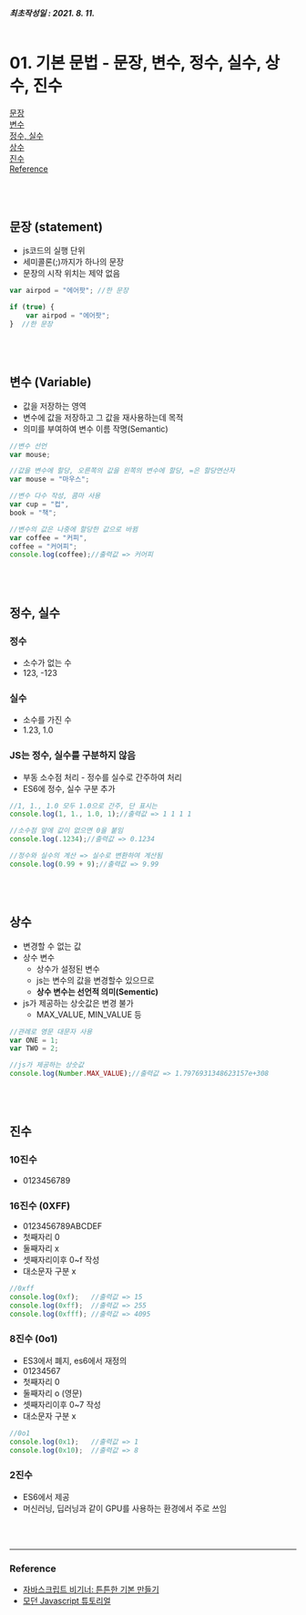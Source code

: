 ##### 최초작성일 : 2021. 8. 11.<br><br>
# 01. 기본 문법 - 문장, 변수, 정수, 실수, 상수, 진수
[문장](#문장)  
[변수](#변수)  
[정수, 실수](#정수-실수)  
[상수](#상수)  
[진수](#진수)  
[Reference](#reference)

<br><br>

## **문장 (statement)**
- js코드의 실행 단위
- 세미콜론(;)까지가 하나의 문장
- 문장의 시작 위치는 제약 없음

```js
var airpod = "에어팟";	//한 문장

if (true) {
	var airpod = "에어팟";
}  //한 문장
```

<br><br>

## **변수 (Variable)**
- 값을 저장하는 영역
- 변수에 값을 저장하고 그 값을 재사용하는데 목적
- 의미를 부여하여 변수 이름 작명(Semantic)

```js
//변수 선언
var mouse;

//값을 변수에 할당, 오른쪽의 값을 왼쪽의 변수에 할당, =은 할당연산자
var mouse = "마우스";

//변수 다수 작성, 콤마 사용
var cup = "컵",
book = "책";

//변수의 값은 나중에 할당한 값으로 바뀜
var coffee = "커피",
coffee = "커어피";
console.log(coffee);//출력값 => 커어피
```

<br><br>

## **정수, 실수**

### **정수**
- 소수가 없는 수
- 123, -123

### **실수**
- 소수를 가진 수
- 1.23, 1.0

### JS는 정수, 실수를 구분하지 않음
- 부동 소수점 처리 - 정수를 실수로 간주하여 처리
- ES6에 정수, 실수 구분 추가

```js
//1, 1., 1.0 모두 1.0으로 간주, 단 표시는
console.log(1, 1., 1.0, 1);//출력값 => 1 1 1 1

//소수점 앞에 값이 없으면 0을 붙임
console.log(.1234);//출력값 => 0.1234

//정수와 실수의 계산 => 실수로 변환하여 계산됨
console.log(0.99 + 9);//출력값 => 9.99
```

<br><br>

## **상수**
- 변경할 수 없는 값
- 상수 변수
  - 상수가 설정된 변수
  - js는 변수의 값을 변경할수 있으므로
  - **상수 변수는 선언적 의미(Sementic)**
- js가 제공하는 상숫값은 변경 불가
  - MAX_VALUE, MIN_VALUE 등
```js
//관례로 영문 대문자 사용
var ONE = 1;
var TWO = 2;

//js가 제공하는 상숫값
console.log(Number.MAX_VALUE);//출력값 => 1.7976931348623157e+308
```




<br><br>

## **진수**

### **10진수**
- 0123456789

### **16진수 (0XFF)**
- 0123456789ABCDEF
- 첫째자리 0
- 둘째자리 x
- 셋째자리이후 0~f 작성
- 대소문자 구분 x
```js
//0xff
console.log(0xf);	//출력값 => 15
console.log(0xff);  //출력값 => 255
console.log(0xfff); //출력값 => 4095
```

### **8진수 (0o1**)
- ES3에서 폐지, es6에서 재정의
- 01234567
- 첫째자리 0
- 둘째자리 o (영문)
- 셋째자리이후 0~7 작성
- 대소문자 구분 x
```js
//0o1
console.log(0x1);	//출력값 => 1
console.log(0x10);  //출력값 => 8
```

### **2진수**
- ES6에서 제공
- 머신러닝, 딥러닝과 같이 GPU를 사용하는 환경에서 주로 쓰임





<br><br>

---
### **Reference**
- [자바스크립트 비기너: 튼튼한 기본 만들기](https://www.inflearn.com/course/%EC%9E%90%EB%B0%94%EC%8A%A4%ED%81%AC%EB%A6%BD%ED%8A%B8-%EB%B9%84%EA%B8%B0%EB%84%88)
- [모던 Javascript 튜토리얼](https://ko.javascript.info/)
